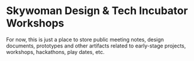 # Skywoman Design & Tech Incubator Workshops
For now, this is just a place to store public meeting notes, design documents, prototypes and other artifacts related to early-stage projects, workshops, hackathons, play dates, etc.
